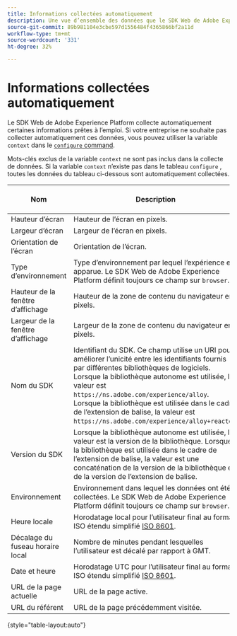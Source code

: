 ```yaml
---
title: Informations collectées automatiquement
description: Une vue d’ensemble des données que le SDK Web de Adobe Experience Platform collecte automatiquement.
source-git-commit: 89b981104e3cbe597d1556484f4365866bf2a11d
workflow-type: tm+mt
source-wordcount: '331'
ht-degree: 32%

---
```


# Informations collectées automatiquement

Le SDK Web de Adobe Experience Platform collecte automatiquement certaines informations prêtes à l’emploi. Si votre entreprise ne souhaite pas collecter automatiquement ces données, vous pouvez utiliser la variable `context` dans le [`configure` command](../fundamentals/configuring-the-sdk.md).

Mots-clés exclus de la variable `context` ne sont pas inclus dans la collecte de données. Si la variable `context` n’existe pas dans le tableau `configure` , toutes les données du tableau ci-dessous sont automatiquement collectées.

| Nom | Description | `context` mot-clé de tableau | Chemin XDM | Exemple de valeur |
| --- | --- | --- | --- | --- |
| Hauteur d’écran | Hauteur de l’écran en pixels. | `device` | `events[].xdm.device.screenHeight` | `900` |
| Largeur d’écran | Largeur de l’écran en pixels. | `device` | `events[].xdm.device.screenWidth` | `1440` |
| Orientation de l’écran | Orientation de l’écran. | `device` | `events[].xdm.device.screenOrientation` | `landscape` ou `portrait`. |
| Type d’environnement | Type d’environnement par lequel l’expérience est apparue. Le SDK Web de Adobe Experience Platform définit toujours ce champ sur `browser`. | `environment` | `events[].xdm.environment.type` | `browser` |
| Hauteur de la fenêtre d’affichage | Hauteur de la zone de contenu du navigateur en pixels. | `environment` | `events[].xdm.environment.browserDetails.viewportHeight` | `679` |
| Largeur de la fenêtre d’affichage | Largeur de la zone de contenu du navigateur en pixels. | `environment` | `events[].xdm.environment.browserDetails.viewportWidth` | `642` |
| Nom du SDK | Identifiant du SDK. Ce champ utilise un URI pour améliorer l’unicité entre les identifiants fournis par différentes bibliothèques de logiciels. Lorsque la bibliothèque autonome est utilisée, la valeur est `https://ns.adobe.com/experience/alloy`. Lorsque la bibliothèque est utilisée dans le cadre de l’extension de balise, la valeur est `https://ns.adobe.com/experience/alloy+reactor`. | | `events[].xdm.implementationDetails.name` | `https://ns.adobe.com/experience/alloy` |
| Version du SDK | Lorsque la bibliothèque autonome est utilisée, la valeur est la version de la bibliothèque. Lorsque la bibliothèque est utilisée dans le cadre de l’extension de balise, la valeur est une concaténation de la version de la bibliothèque et de la version de l’extension de balise. | | `events[].xdm.implementationDetails.version` | `2.1.0+2.1.3` |
| Environnement | Environnement dans lequel les données ont été collectées. Le SDK Web de Adobe Experience Platform définit toujours ce champ sur `browser`. | | `events[].xdm.implementationDetails.environment` | `browser` |
| Heure locale | Horodatage local pour l’utilisateur final au format ISO étendu simplifié [ISO 8601](https://datatracker.ietf.org/doc/html/rfc3339#section-5.6). | `placeContext` | `events[].xdm.placeContext.localTime` | `YYYY-08-07T15:47:17.129-07:00` |
| Décalage du fuseau horaire local | Nombre de minutes pendant lesquelles l’utilisateur est décalé par rapport à GMT. | `placeContext` | `events[].xdm.placeContext.localTimezoneOffset` | `360` |
| Date et heure | Horodatage UTC pour l’utilisateur final au format ISO étendu simplifié [ISO 8601](https://datatracker.ietf.org/doc/html/rfc3339#section-5.6). | Toujours inclus | `events[].xdm.timestamp` | `YYYY-08-07T22:47:17.129Z` |
| URL de la page actuelle | URL de la page active. | `web` | `events[].xdm.web.webPageDetails.URL` | `https://example.com/index.html` |
| URL du référent | URL de la page précédemment visitée. | `web` | `events[].xdm.web.webReferrer.URL` | `http://example.org/linkedpage.html` |

{style="table-layout:auto"}
